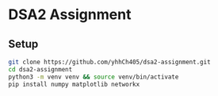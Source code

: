 # DSA2 Assignment

## Setup
```bash
git clone https://github.com/yhhCh405/dsa2-assignment.git
cd dsa2-assignment
python3 -m venv venv && source venv/bin/activate
pip install numpy matplotlib networkx